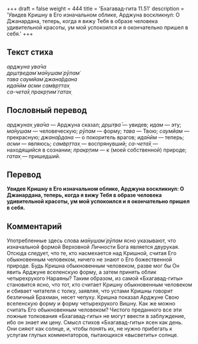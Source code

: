 +++
draft = false
weight = 444
title = 'Бхагавад-гита 11.51'
description = 'Увидев Кришну в Его изначальном облике, Арджуна воскликнул: О Джанардана, теперь, когда я вижу Тебя в образе человека удивительной красоты, ум мой успокоился и я окончательно пришел в себя.'
+++

## Текст стиха

_арджуна ува̄ча  
др̣шт̣ведам̇ ма̄нушам̇ рӯпам̇  
тава саумйам̇ джана̄рдана  
ида̄нӣм асми сам̇вр̣ттах̣  
са-чета̄х̣ пракр̣тим̇ гатах̣_

## Пословный перевод

_арджунах̣_ _ува̄ча_ — Арджуна сказал; _др̣шт̣ва̄_ — увидев; _идам_ — эту; _ма̄нушам_ — человеческую; _рӯпам_ — форму; _тава_ — Твою; _саумйам_ — прекрасную; _джана̄рдана_ — о покоритель врагов; _ида̄нӣм_ — теперь; _асми_ — являюсь; _сам̇вр̣ттах̣_ — воспрянувший; _са_\-_чета̄х̣_ — находящийся в сознании; _пракр̣тим_ — к (моей собственной) природе; _гатах̣_ — пришедший.

## Перевод

**Увидев Кришну в Его изначальном облике, Арджуна воскликнул: О Джанардана, теперь, когда я вижу Тебя в образе человека удивительной красоты, ум мой успокоился и я окончательно пришел в себя.**

## Комментарий

Употребленные здесь слова _ма̄нушам̇ рӯпам_ ясно указывают, что изначальной формой Верховной Личности Бога является двурукая. Отсюда следует, что те, кто насмехается над Кришной, считая Его обыкновенным человеком, ничего не знают о Его божественной природе. Будь Кришна обыкновенным человеком, разве мог бы Он явить Арджуне вселенскую форму, а затем принять облик четырехрукого Нараяны? Таким образом, из самой «Бхагавад-гиты» становится ясно, что тот, кто считает Кришну обыкновенным человеком и сбивает читателя с толку, заявляя, что устами Кришны говорит безличный Брахман, несет чепуху. Кришна показал Арджуне Свою вселенскую форму и форму четырехрукого Вишну. Как же можно считать Его обыкновенным человеком? Чистого преданного все эти ложные толкования «Бхагавад-гиты» не могут ввести в заблуждение, ибо он знает им цену. Смысл стихов «Бхагавад-гиты» ясен как день. Они сияют как солнце, и, чтобы понять их, не нужно прибегать к услугам глупых комментаторов, пытающихся «высветить» солнце.
